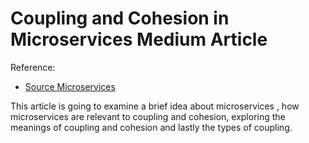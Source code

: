 # Coupling and Cohesion in Microservices Medium Article

Reference:
- [Source Microservices](https://priyalwalpita.medium.com/coupling-and-cohesion-in-microservices-235ed9203843#:~:text=The%20two%20concepts%20%E2%80%9CCoupling%E2%80%9D%20and,have%20also%20been%20closely%20related.)

This article is going to examine a brief idea about microservices , how microservices are relevant to coupling and cohesion, exploring the meanings of coupling and cohesion and lastly the types of coupling.